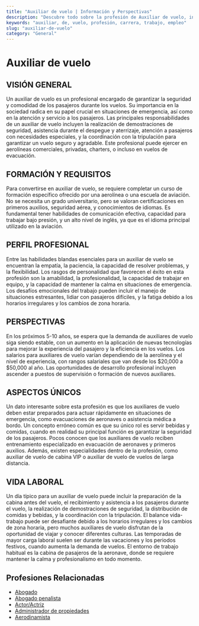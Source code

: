 ```yaml
---
title: "Auxiliar de vuelo | Información y Perspectivas"
description: "Descubre todo sobre la profesión de Auxiliar de vuelo, incluyendo responsabilidades, requisitos y oportunidades."
keywords: "auxiliar, de, vuelo, profesión, carrera, trabajo, empleo"
slug: "auxiliar-de-vuelo"
category: "General"
---
```


# Auxiliar de vuelo

## VISIÓN GENERAL

Un auxiliar de vuelo es un profesional encargado de garantizar la seguridad y comodidad de los pasajeros durante los vuelos. Su importancia en la sociedad radica en su papel crucial en situaciones de emergencia, así como en la atención y servicio a los pasajeros. Las principales responsabilidades de un auxiliar de vuelo incluyen la realización de demostraciones de seguridad, asistencia durante el despegue y aterrizaje, atención a pasajeros con necesidades especiales, y la coordinación con la tripulación para garantizar un vuelo seguro y agradable. Este profesional puede ejercer en aerolíneas comerciales, privadas, charters, o incluso en vuelos de evacuación.

## FORMACIÓN Y REQUISITOS

Para convertirse en auxiliar de vuelo, se requiere completar un curso de formación específico ofrecido por una aerolínea o una escuela de aviación. No se necesita un grado universitario, pero se valoran certificaciones en primeros auxilios, seguridad aérea, y conocimientos de idiomas. Es fundamental tener habilidades de comunicación efectiva, capacidad para trabajar bajo presión, y un alto nivel de inglés, ya que es el idioma principal utilizado en la aviación.

## PERFIL PROFESIONAL

Entre las habilidades blandas esenciales para un auxiliar de vuelo se encuentran la empatía, la paciencia, la capacidad de resolver problemas, y la flexibilidad. Los rasgos de personalidad que favorecen el éxito en esta profesión son la amabilidad, la profesionalidad, la capacidad de trabajar en equipo, y la capacidad de mantener la calma en situaciones de emergencia. Los desafíos emocionales del trabajo pueden incluir el manejo de situaciones estresantes, lidiar con pasajeros difíciles, y la fatiga debido a los horarios irregulares y los cambios de zona horaria.

## PERSPECTIVAS

En los próximos 5-10 años, se espera que la demanda de auxiliares de vuelo siga siendo estable, con un aumento en la aplicación de nuevas tecnologías para mejorar la experiencia del pasajero y la eficiencia en los vuelos. Los salarios para auxiliares de vuelo varían dependiendo de la aerolínea y el nivel de experiencia, con rangos salariales que van desde los $20,000 a $50,000 al año. Las oportunidades de desarrollo profesional incluyen ascender a puestos de supervisión o formación de nuevos auxiliares.

## ASPECTOS ÚNICOS

Un dato interesante sobre esta profesión es que los auxiliares de vuelo deben estar preparados para actuar rápidamente en situaciones de emergencia, como evacuaciones de aeronaves o asistencia médica a bordo. Un concepto erróneo común es que su único rol es servir bebidas y comidas, cuando en realidad su principal función es garantizar la seguridad de los pasajeros. Pocos conocen que los auxiliares de vuelo reciben entrenamiento especializado en evacuación de aeronaves y primeros auxilios. Además, existen especialidades dentro de la profesión, como auxiliar de vuelo de cabina VIP o auxiliar de vuelo de vuelos de larga distancia.

## VIDA LABORAL

Un día típico para un auxiliar de vuelo puede incluir la preparación de la cabina antes del vuelo, el recibimiento y asistencia a los pasajeros durante el vuelo, la realización de demostraciones de seguridad, la distribución de comidas y bebidas, y la coordinación con la tripulación. El balance vida-trabajo puede ser desafiante debido a los horarios irregulares y los cambios de zona horaria, pero muchos auxiliares de vuelo disfrutan de la oportunidad de viajar y conocer diferentes culturas. Las temporadas de mayor carga laboral suelen ser durante las vacaciones y los periodos festivos, cuando aumenta la demanda de vuelos. El entorno de trabajo habitual es la cabina de pasajeros de la aeronave, donde se requiere mantener la calma y profesionalismo en todo momento.
## Profesiones Relacionadas

- [Abogado](/profesiones/abogado/)
- [Abogado penalista](/profesiones/abogado-penalista/)
- [Actor/Actriz](/profesiones/actor-actriz/)
- [Administrador de propiedades](/profesiones/administrador-de-propiedades/)
- [Aerodinamista](/profesiones/aerodinamista/)


